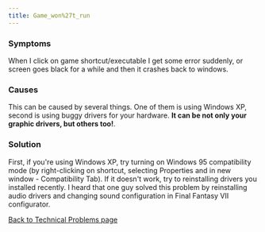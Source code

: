 ```yaml
---
title: Game_won%27t_run
---
```


### Symptoms

When I click on game shortcut/executable I get some error suddenly, or screen goes black for a while and then it crashes back to windows.

### Causes

This can be caused by several things. One of them is using Windows XP, second is using buggy drivers for your hardware. **It can be not only your graphic drivers, but others too!**.

### Solution

First, if you're using Windows XP, try turning on Windows 95 compatibility mode (by right-clicking on shortcut, selecting Properties and in new window - Compatibility Tab). If it doesn't work, try to reinstalling drivers you installed recently. I heard that one guy solved this problem by reinstalling audio drivers and changing sound configuration in Final Fantasy VII configurator.

[Back to Technical Problems page](../Technical.md)
